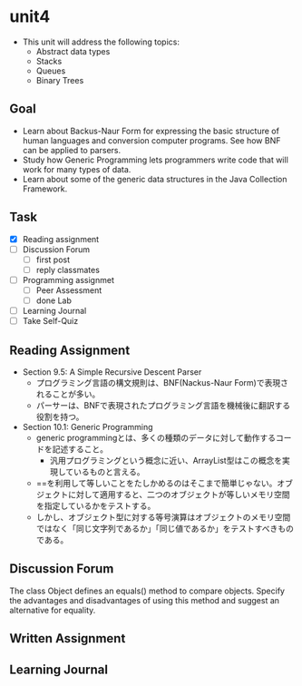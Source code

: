 # unit4

- This unit will address the following topics:
  - Abstract data types
  - Stacks
  - Queues
  - Binary Trees

## Goal

- Learn about Backus-Naur Form for expressing the basic structure of human languages and conversion computer programs. See how BNF can be applied to parsers.
- Study how Generic Programming lets programmers write code that will work for many types of data.
- Learn about some of the generic data structures in the Java Collection Framework.

## Task

- [x] Reading assignment
- [ ] Discussion Forum
  - [ ] first post
  - [ ] reply classmates
- [ ] Programming assignmet
  - [ ] Peer Assessment
  - [ ] done Lab
- [ ] Learning Journal
- [ ] Take Self-Quiz

## Reading Assignment

- Section 9.5: A Simple Recursive Descent Parser
  - プログラミング言語の構文規則は、BNF(Nackus-Naur Form)で表現されることが多い。
  - パーサーは、BNFで表現されたプログラミング言語を機械後に翻訳する役割を持つ。
- Section 10.1: Generic Programming
  - generic programmingとは、多くの種類のデータに対して動作するコードを記述すること。
    - 汎用プログラミングという概念に近い、ArrayList型はこの概念を実現しているものと言える。
  - ==を利用して等しいことをたしかめるのはそこまで簡単じゃない。オブジェクトに対して適用すると、二つのオブジェクトが等しいメモリ空間を指定しているかをテストする。
  - しかし、オブジェクト型に対する等号演算はオブジェクトのメモリ空間ではなく「同じ文字列であるか」「同じ値であるか」をテストすべきものである。

## Discussion Forum

The class Object defines an equals() method to compare objects.
Specify the advantages and disadvantages of using this method and suggest an alternative for equality.

## Written Assignment

## Learning Journal
